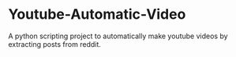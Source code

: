# Youtube-Automatic-Video
A python scripting project to automatically make youtube videos by extracting posts from reddit.
